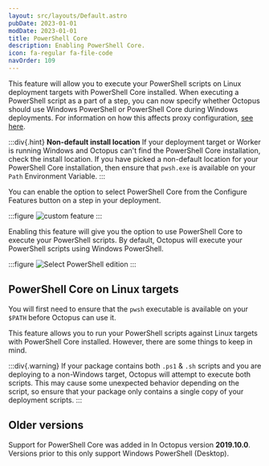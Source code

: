 ```yaml
---
layout: src/layouts/Default.astro
pubDate: 2023-01-01
modDate: 2023-01-01
title: PowerShell Core
description: Enabling PowerShell Core.
icon: fa-regular fa-file-code
navOrder: 109
---
```


This feature will allow you to execute your PowerShell scripts on Linux deployment targets with PowerShell Core installed. When executing a PowerShell script as a part of a step, you can now specify whether Octopus should use Windows PowerShell or PowerShell Core during Windows deployments. For information on how this affects proxy configuration, [see here](/docs/infrastructure/deployment-targets/proxy-support/#powershell-core-scripts).

:::div{.hint}
**Non-default install location**
If your deployment target or Worker is running Windows and Octopus can't find the PowerShell Core installation, check the install location.
If you have picked a non-default location for your PowerShell Core installation, then ensure that `pwsh.exe` is available on your `Path` Environment Variable.
:::

You can enable the option to select PowerShell Core from the Configure Features button on a step in your deployment.

:::figure
![custom feature](/docs/deployments/custom-scripts/images/customfeature.png)
:::

Enabling this feature will give you the option to use PowerShell Core to execute your PowerShell scripts. By default, Octopus will execute your PowerShell scripts using Windows PowerShell.

:::figure
![Select PowerShell edition](/docs/deployments/custom-scripts/images/powershellcore.png)
:::

## PowerShell Core on Linux targets

You will first need to ensure that the `pwsh` executable is available on your `$PATH` before Octopus can use it.

This feature allows you to run your PowerShell scripts against Linux targets with PowerShell Core installed. However, there are some things to keep in mind.

:::div{.warning}
If your package contains both `.ps1` & `.sh` scripts and you are deploying to a non-Windows target, Octopus will attempt to execute both scripts. This may cause some unexpected behavior depending on the script, so ensure that your package only contains a single copy of your deployment scripts.
:::

## Older versions

Support for PowerShell Core was added in In Octopus version **2019.10.0**. Versions prior to this only support Windows PowerShell (Desktop).
